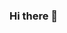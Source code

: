 ### Hi there 👋

<!--
**anilhimam17/anilhimam17** is a ✨ _special_ ✨ repository because its `README.md` (this file) appears on your GitHub profile.

Here are some ideas to get you started:

- 🔭 I’m currently working on Getting into Harvard University.
- 🌱 I’m currently learning Python for Web development and Artificial Intelligence.
- 🤔 I’m looking for help with Artificial Intelligence
- 💬 Ask me about Arduino and Python
- 📫 How to reach me: anilhimamg@gmail.com
- 😄 Pronouns: Innovative, Curious, Willing to Learn, Environmentalist
- ⚡ Fun fact: I placed first in the CBSE state level science fair (Tamil Nadu) for the year 2019 - 2020.

